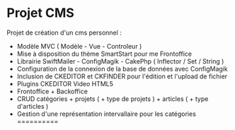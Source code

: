 ﻿Projet CMS
==========
Projet de cr&eacute;ation d'un cms personnel :
- Modèle MVC ( Modèle - Vue - Controleur )
- Mise à disposition du thème SmartStart pour me Frontoffice
- Librairie SwiftMailer - ConfigMagik - CakePhp ( Inflector / Set / String )
- Configuration de la connexion de la base de données avec ConfigMagik
- Inclusion de CKEDITOR et CKFINDER pour l'édition et l'upload de fichier
- Plugins CKEDITOR Video HTML5
- Frontoffice + Backoffice
- CRUD catégories + projets ( + type de projets ) + articles ( + type d'articles )
- Gestion d'une représentation intervallaire pour les catégories
==========